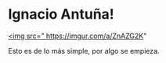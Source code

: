 
<!DOCTYPE html>
<html>
<body>
  <h1>Ignacio Antuña! </h1>
  
  <a href="https://imgur.com/a/ZnAZG2K"><img src="
https://imgur.com/a/ZnAZG2K" </a>
  <p>Esto es de lo más simple, por algo se empieza.</p>
</body>
</html>




